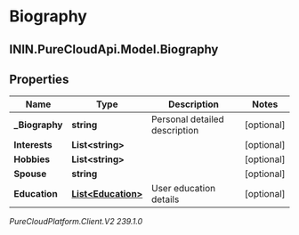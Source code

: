 # Biography

## ININ.PureCloudApi.Model.Biography

## Properties

|Name | Type | Description | Notes|
|------------ | ------------- | ------------- | -------------|
| **_Biography** | **string** | Personal detailed description | [optional] |
| **Interests** | **List&lt;string&gt;** |  | [optional] |
| **Hobbies** | **List&lt;string&gt;** |  | [optional] |
| **Spouse** | **string** |  | [optional] |
| **Education** | [**List&lt;Education&gt;**](Education) | User education details | [optional] |



_PureCloudPlatform.Client.V2 239.1.0_
